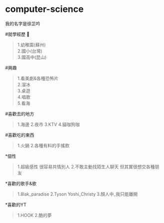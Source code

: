 # computer-science
我的名字是徐芷吟  

#就學經歷 📖

> 1.幼稚園(蘇州)  
> 2.國小(台灣)  
> 3.國高中(昆山)  

#興趣  

> 1.看美劇&各種恐怖片  
> 2.溜冰  
> 3.桌遊  
> 4.唱歌  
> 5.看海    

#喜歡去的地方 

> 1.海邊
> 2.夜市
> 3.KTV
> 4.貓咖狗咖

#喜歡吃的東西  
> 1.火鍋
> 2.各種有料的手搖飲

*個性
> 1.超級感性 很容易共情別人
> 2.不敢主動找陌生人聊天 但其實很想交各種朋友

*喜歡的歌手&歌
> 1.8lak_paradise
> 2.Tyson Yoshi_Christy
> 3.顏人中_我只能離開

*喜歡的YT
> 1.HOOK
> 2.酷的夢





